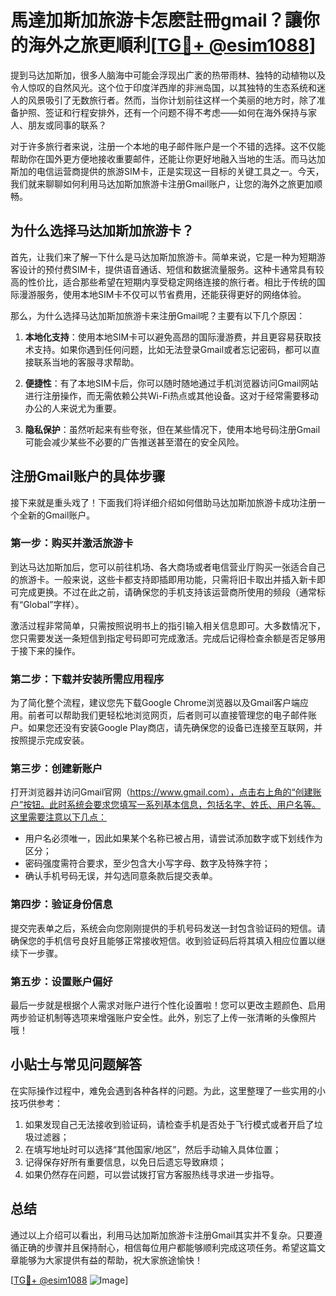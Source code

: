 # 馬達加斯加旅游卡怎麽註冊gmail？讓你的海外之旅更順利[[TG💪+ @esim1088](https://t.me/s/esim1088)]

提到马达加斯加，很多人脑海中可能会浮现出广袤的热带雨林、独特的动植物以及令人惊叹的自然风光。这个位于印度洋西岸的非洲岛国，以其独特的生态系统和迷人的风景吸引了无数旅行者。然而，当你计划前往这样一个美丽的地方时，除了准备护照、签证和行程安排外，还有一个问题不得不考虑——如何在海外保持与家人、朋友或同事的联系？

对于许多旅行者来说，注册一个本地的电子邮件账户是一个不错的选择。这不仅能帮助你在国外更方便地接收重要邮件，还能让你更好地融入当地的生活。而马达加斯加的电信运营商提供的旅游SIM卡，正是实现这一目标的关键工具之一。今天，我们就来聊聊如何利用马达加斯加旅游卡注册Gmail账户，让您的海外之旅更加顺畅。

## 为什么选择马达加斯加旅游卡？

首先，让我们来了解一下什么是马达加斯加旅游卡。简单来说，它是一种为短期游客设计的预付费SIM卡，提供语音通话、短信和数据流量服务。这种卡通常具有较高的性价比，适合那些希望在短期内享受稳定网络连接的旅行者。相比于传统的国际漫游服务，使用本地SIM卡不仅可以节省费用，还能获得更好的网络体验。

那么，为什么选择马达加斯加旅游卡来注册Gmail呢？主要有以下几个原因：

1. **本地化支持**：使用本地SIM卡可以避免高昂的国际漫游费，并且更容易获取技术支持。如果你遇到任何问题，比如无法登录Gmail或者忘记密码，都可以直接联系当地的客服寻求帮助。
   
2. **便捷性**：有了本地SIM卡后，你可以随时随地通过手机浏览器访问Gmail网站进行注册操作，而无需依赖公共Wi-Fi热点或其他设备。这对于经常需要移动办公的人来说尤为重要。
   
3. **隐私保护**：虽然听起来有些夸张，但在某些情况下，使用本地号码注册Gmail可能会减少某些不必要的广告推送甚至潜在的安全风险。

## 注册Gmail账户的具体步骤

接下来就是重头戏了！下面我们将详细介绍如何借助马达加斯加旅游卡成功注册一个全新的Gmail账户。

### 第一步：购买并激活旅游卡

到达马达加斯加后，您可以前往机场、各大商场或者电信营业厅购买一张适合自己的旅游卡。一般来说，这些卡都支持即插即用功能，只需将旧卡取出并插入新卡即可完成更换。不过在此之前，请确保您的手机支持该运营商所使用的频段（通常标有“Global”字样）。

激活过程非常简单，只需按照说明书上的指引输入相关信息即可。大多数情况下，您只需要发送一条短信到指定号码即可完成激活。完成后记得检查余额是否足够用于接下来的操作。

### 第二步：下载并安装所需应用程序

为了简化整个流程，建议您先下载Google Chrome浏览器以及Gmail客户端应用。前者可以帮助我们更轻松地浏览网页，后者则可以直接管理您的电子邮件账户。如果您还没有安装Google Play商店，请先确保您的设备已连接至互联网，并按照提示完成安装。

### 第三步：创建新账户

打开浏览器并访问Gmail官网（https://www.gmail.com），点击右上角的“创建账户”按钮。此时系统会要求您填写一系列基本信息，包括名字、姓氏、用户名等。这里需要注意以下几点：

- 用户名必须唯一，因此如果某个名称已被占用，请尝试添加数字或下划线作为区分；
- 密码强度需符合要求，至少包含大小写字母、数字及特殊字符；
- 确认手机号码无误，并勾选同意条款后提交表单。

### 第四步：验证身份信息

提交完表单之后，系统会向您刚刚提供的手机号码发送一封包含验证码的短信。请确保您的手机信号良好且能够正常接收短信。收到验证码后将其填入相应位置以继续下一步骤。

### 第五步：设置账户偏好

最后一步就是根据个人需求对账户进行个性化设置啦！您可以更改主题颜色、启用两步验证机制等选项来增强账户安全性。此外，别忘了上传一张清晰的头像照片哦！

## 小贴士与常见问题解答

在实际操作过程中，难免会遇到各种各样的问题。为此，这里整理了一些实用的小技巧供参考：

1. 如果发现自己无法接收到验证码，请检查手机是否处于飞行模式或者开启了垃圾过滤器；
2. 在填写地址时可以选择“其他国家/地区”，然后手动输入具体位置；
3. 记得保存好所有重要信息，以免日后遗忘导致麻烦；
4. 如果仍然存在问题，可以尝试拨打官方客服热线寻求进一步指导。

## 总结

通过以上介绍可以看出，利用马达加斯加旅游卡注册Gmail其实并不复杂。只要遵循正确的步骤并且保持耐心，相信每位用户都能够顺利完成这项任务。希望这篇文章能够为大家提供有益的帮助，祝大家旅途愉快！

[[TG💪+ @esim1088](https://t.me/s/esim1088) ![Image](https://i.postimg.cc/4NQfJmqS/Snipaste-2025-05-13-00-14-12.png)]